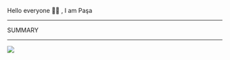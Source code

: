 Hello everyone 👋🏻 , I am Paşa

<hr width="500"/>

<p fontSize="500">SUMMARY</p>

<hr  width="500"/>

<div display="flex";justifyContent="center">

![](https://github-readme-streak-stats.herokuapp.com/?user=pasaismihan&theme=dracula&hide_border=true)<br/>


</div>
